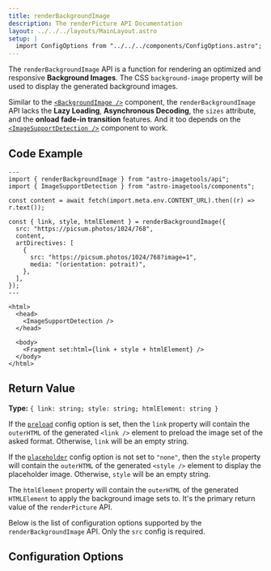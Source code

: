 ```yaml
---
title: renderBackgroundImage
description: The renderPicture API Documentation
layout: ../../../layouts/MainLayout.astro
setup: |
  import ConfigOptions from "../../../components/ConfigOptions.astro";
---
```


The `renderBackgroundImage` API is a function for rendering an optimized and responsive **Background Images**. The CSS `background-image` property will be used to display the generated background images.

Similar to the [`<BackgroundImage />`](/en/components/BackgroundImage) component, the `renderBackgroundImage` API lacks the **Lazy Loading**, **Asynchronous Decoding**, the `sizes` attribute, and the **onload fade-in transition** features. And it too depends on the [`<ImageSupportDetection />`](/en/components-and-apis#imagesupportdetection) component to work.

## Code Example

```astro
---
import { renderBackgroundImage } from "astro-imagetools/api";
import { ImageSupportDetection } from "astro-imagetools/components";

const content = await fetch(import.meta.env.CONTENT_URL).then((r) => r.text());

const { link, style, htmlElement } = renderBackgroundImage({
  src: "https://picsum.photos/1024/768",
  content,
  artDirectives: [
    {
      src: "https://picsum.photos/1024/768?image=1",
      media: "(orientation: potrait)",
    },
  ],
});
---

<html>
  <head>
    <ImageSupportDetection />
  </head>

  <body>
    <Fragment set:html={link + style + htmlElement} />
  </body>
</html>
```

## Return Value

**Type:** `{ link: string; style: string; htmlElement: string }`

If the [`preload`](#preload) config option is set, then the `link` property will contain the `outerHTML` of the generated `<link />` element to preload the image set of the asked format. Otherwise, `link` will be an empty string.

If the [`placeholder`](#placeholder) config option is not set to `"none"`, then the `style` property will contain the `outerHTML` of the generated `<style />` element to display the placeholder image. Otherwise, `style` will be an empty string.

The `htmlElement` property will contain the `outerHTML` of the generated `HTMLElement` to apply the background image sets to. It's the primary return value of the `renderPicture` API.

Below is the list of configuration options supported by the `renderBackgroundImage` API. Only the `src` config is required.

## Configuration Options

<ConfigOptions api="renderBackgroundImage" />
